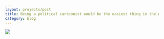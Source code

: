 ```yaml
---
layout: projects/post
title: Being a political cartoonist would be the easiest thing in the world right now...
category: blog
---
```

<img src="../../img/trump.png">
